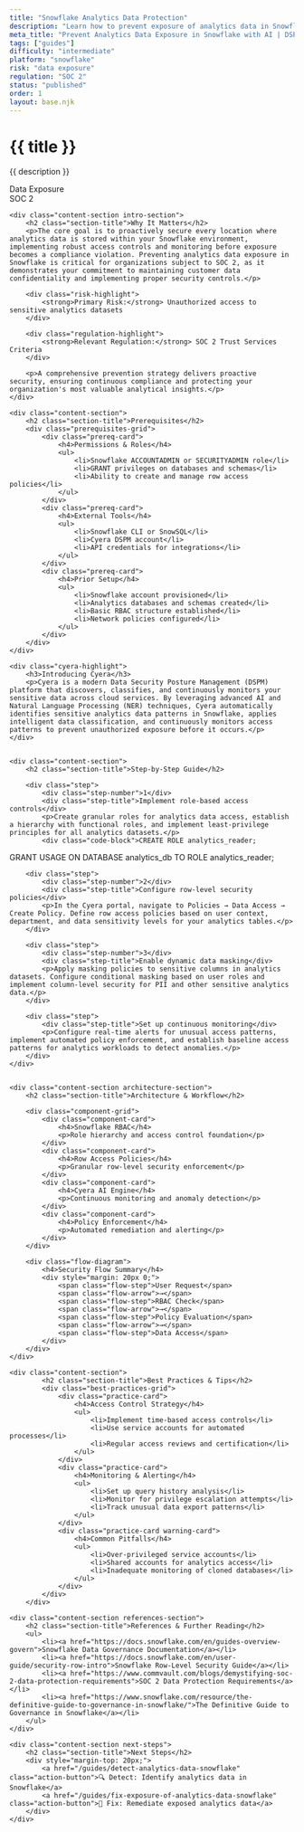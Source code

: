 ```yaml
---
title: "Snowflake Analytics Data Protection"
description: "Learn how to prevent exposure of analytics data in Snowflake environments. Follow step-by-step guidance for SOC 2 compliance."
meta_title: "Prevent Analytics Data Exposure in Snowflake with AI | DSPM Guide"
tags: ["guides"]
difficulty: "intermediate"
platform: "snowflake"
risk: "data exposure"
regulation: "SOC 2"
status: "published"
order: 1
layout: base.njk
---
```


<div class="container">
    <div class="header">
        <h1>{{ title }}</h1>
        <p>{{ description }}</p>
        <div class="badge">Data Exposure</div>
        <div class="badge regulation">SOC 2</div>
    </div>

    <div class="content-section intro-section">
        <h2 class="section-title">Why It Matters</h2>
        <p>The core goal is to proactively secure every location where analytics data is stored within your Snowflake environment, implementing robust access controls and monitoring before exposure becomes a compliance violation. Preventing analytics data exposure in Snowflake is critical for organizations subject to SOC 2, as it demonstrates your commitment to maintaining customer data confidentiality and implementing proper security controls.</p>
        
        <div class="risk-highlight">
            <strong>Primary Risk:</strong> Unauthorized access to sensitive analytics datasets
        </div>
        
        <div class="regulation-highlight">
            <strong>Relevant Regulation:</strong> SOC 2 Trust Services Criteria
        </div>
        
        <p>A comprehensive prevention strategy delivers proactive security, ensuring continuous compliance and protecting your organization's most valuable analytical insights.</p>
    </div>

    <div class="content-section">
        <h2 class="section-title">Prerequisites</h2>
        <div class="prerequisites-grid">
            <div class="prereq-card">
                <h4>Permissions & Roles</h4>
                <ul>
                    <li>Snowflake ACCOUNTADMIN or SECURITYADMIN role</li>
                    <li>GRANT privileges on databases and schemas</li>
                    <li>Ability to create and manage row access policies</li>
                </ul>
            </div>
            <div class="prereq-card">
                <h4>External Tools</h4>
                <ul>
                    <li>Snowflake CLI or SnowSQL</li>
                    <li>Cyera DSPM account</li>
                    <li>API credentials for integrations</li>
                </ul>
            </div>
            <div class="prereq-card">
                <h4>Prior Setup</h4>
                <ul>
                    <li>Snowflake account provisioned</li>
                    <li>Analytics databases and schemas created</li>
                    <li>Basic RBAC structure established</li>
                    <li>Network policies configured</li>
                </ul>
            </div>
        </div>
    </div>
	
    <div class="cyera-highlight">
        <h3>Introducing Cyera</h3>
        <p>Cyera is a modern Data Security Posture Management (DSPM) platform that discovers, classifies, and continuously monitors your sensitive data across cloud services. By leveraging advanced AI and Natural Language Processing (NER) techniques, Cyera automatically identifies sensitive analytics data patterns in Snowflake, applies intelligent data classification, and continuously monitors access patterns to prevent unauthorized exposure before it occurs.</p>
    </div>
	

    <div class="content-section">
        <h2 class="section-title">Step-by-Step Guide</h2>
        
        <div class="step">
            <div class="step-number">1</div>
            <div class="step-title">Implement role-based access controls</div>
            <p>Create granular roles for analytics data access, establish a hierarchy with functional roles, and implement least-privilege principles for all analytics datasets.</p>
            <div class="code-block">CREATE ROLE analytics_reader;
GRANT USAGE ON DATABASE analytics_db TO ROLE analytics_reader;</div>
        </div>

        <div class="step">
            <div class="step-number">2</div>
            <div class="step-title">Configure row-level security policies</div>
            <p>In the Cyera portal, navigate to Policies → Data Access → Create Policy. Define row access policies based on user context, department, and data sensitivity levels for your analytics tables.</p>
        </div>

        <div class="step">
            <div class="step-number">3</div>
            <div class="step-title">Enable dynamic data masking</div>
            <p>Apply masking policies to sensitive columns in analytics datasets. Configure conditional masking based on user roles and implement column-level security for PII and other sensitive analytics data.</p>
        </div>

        <div class="step">
            <div class="step-title">Set up continuous monitoring</div>
            <p>Configure real-time alerts for unusual access patterns, implement automated policy enforcement, and establish baseline access patterns for analytics workloads to detect anomalies.</p>
        </div>
    </div>


    <div class="content-section architecture-section">
        <h2 class="section-title">Architecture & Workflow</h2>
        
        <div class="component-grid">
            <div class="component-card">
                <h4>Snowflake RBAC</h4>
                <p>Role hierarchy and access control foundation</p>
            </div>
            <div class="component-card">
                <h4>Row Access Policies</h4>
                <p>Granular row-level security enforcement</p>
            </div>
            <div class="component-card">
                <h4>Cyera AI Engine</h4>
                <p>Continuous monitoring and anomaly detection</p>
            </div>
            <div class="component-card">
                <h4>Policy Enforcement</h4>
                <p>Automated remediation and alerting</p>
            </div>
        </div>

        <div class="flow-diagram">
            <h4>Security Flow Summary</h4>
            <div style="margin: 20px 0;">
                <span class="flow-step">User Request</span>
                <span class="flow-arrow">→</span>
                <span class="flow-step">RBAC Check</span>
                <span class="flow-arrow">→</span>
                <span class="flow-step">Policy Evaluation</span>
                <span class="flow-arrow">→</span>
                <span class="flow-step">Data Access</span>
            </div>
        </div>
    </div>

	<div class="content-section">
	        <h2 class="section-title">Best Practices & Tips</h2>
	        <div class="best-practices-grid">
	            <div class="practice-card">
	                <h4>Access Control Strategy</h4>
	                <ul>
	                    <li>Implement time-based access controls</li>
	                    <li>Use service accounts for automated processes</li>
	                    <li>Regular access reviews and certification</li>
	                </ul>
	            </div>
	            <div class="practice-card">
	                <h4>Monitoring & Alerting</h4>
	                <ul>
	                    <li>Set up query history analysis</li>
	                    <li>Monitor for privilege escalation attempts</li>
	                    <li>Track unusual data export patterns</li>
	                </ul>
	            </div>
	            <div class="practice-card warning-card">
	                <h4>Common Pitfalls</h4>
	                <ul>
	                    <li>Over-privileged service accounts</li>
	                    <li>Shared accounts for analytics access</li>
	                    <li>Inadequate monitoring of cloned databases</li>
	                </ul>
	            </div>
	        </div>
	    </div>

    <div class="content-section references-section">
        <h2 class="section-title">References & Further Reading</h2>
        <ul>
            <li><a href="https://docs.snowflake.com/en/guides-overview-govern">Snowflake Data Governance Documentation</a></li>
            <li><a href="https://docs.snowflake.com/en/user-guide/security-row-intro">Snowflake Row-Level Security Guide</a></li>
            <li><a href="https://www.commvault.com/blogs/demystifying-soc-2-data-protection-requirements">SOC 2 Data Protection Requirements</a></li>
            <li><a href="https://www.snowflake.com/resource/the-definitive-guide-to-governance-in-snowflake/">The Definitive Guide to Governance in Snowflake</a></li>
        </ul>
    </div>

    <div class="content-section next-steps">
        <h2 class="section-title">Next Steps</h2>
        <div style="margin-top: 20px;">
            <a href="/guides/detect-analytics-data-snowflake" class="action-button">🔍 Detect: Identify analytics data in Snowflake</a>
            <a href="/guides/fix-exposure-of-analytics-data-snowflake" class="action-button">🔧 Fix: Remediate exposed analytics data</a>
        </div>
    </div>
</div>